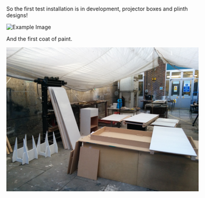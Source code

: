 So the first test installation is in development, projector boxes and plinth designs!

![Example Image](../project_images/plinthDesigns.jpg?raw=true "plinth design")

And the first coat of paint.

![Example Image](../project_images/plinthpainting.jpg?raw=true "Example Image")



